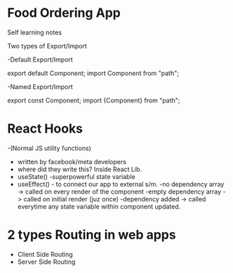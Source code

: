 

# Food Ordering App

Self learning notes

Two types of Export/Import

-Default Export/Import

export default Component;
import Component from "path";

-Named Export/Import

export const Component;
import {Component} from "path";

# React Hooks

-(Normal JS utility functions)

- written by facebook/meta developers
- where did they write this? Inside React Lib.
- useState() -superpowerful state variable
- useEffect() - to connect our app to external s/m.
  -no dependency array -> called on every render of the component
  -empty dependency array - > called on initial render (juz once)
  -dependency added -> called everytime any state variable within component updated.

# 2 types Routing in web apps

- Client Side Routing
- Server Side Routing
